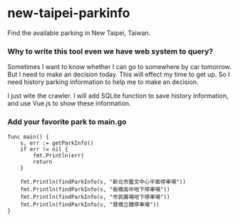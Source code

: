 # new-taipei-parkinfo
Find the available parking in New Taipei, Taiwan.


### Why to write this tool even we have web system to query?
Sometimes I want to know whether I can go to somewhere by car tomorrow. But I need to make an decision today. This will effect my time to get up. So I need history parking information to help me to make an decision. 

I just wite the crawler. I will add SQLite function to save history information, and use Vue.js to show these information.

### Add your favorite park to main.go
```
func main() {
    s, err := getParkInfo()
    if err != nil {
        fmt.Println(err)
        return
    }

    fmt.Println(findParkInfo(s, "新北市藝文中心平面停車場"))
    fmt.Println(findParkInfo(s, "板橋高中地下停車場"))
    fmt.Println(findParkInfo(s, "市民廣場地下停車場"))
    fmt.Println(findParkInfo(s, "寶橋立體停車場"))
}
```
